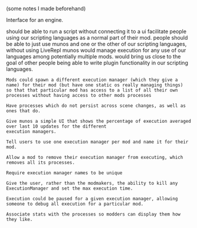 ﻿(some notes I made beforehand)

Interface for an engine.

should be able to run a script without connecting it to a ui 
    facilitate people using our scripting languages as a normal part of their mod.
    people should be able to just use munos and one or the other of our scripting languages, without using LiveRepl
    munos would manage execution for any use of our languages among potentially multiple mods.
    would bring us close to the goal of other people being able to write plugin functionality in our scripting languages.
    
    Mods could spawn a different execution manager (which they give a name) for their mod (but have one static os really managing things)
    so that that particular mod has access to a list of all their own processes without having access to other mods processes
    
    Have processes which do not persist across scene changes, as well as ones that do.
    
    Give munos a simple UI that shows the percentage of execution averaged over last 10 updates for the different
    execution managers.
    
    Tell users to use one execution manager per mod and name it for their mod.
    
    Allow a mod to remove their execution manager from executing, which removes all its processes.
    
    Require execution manager names to be unique

    Give the user, rather than the modmakers, the ability to kill any ExecutionManager and set the max execution time.
    
    Execution could be paused for a given execution manager, allowing someone to debug all execution for a particular mod.
    
    Associate stats with the processes so modders can display them how they like.